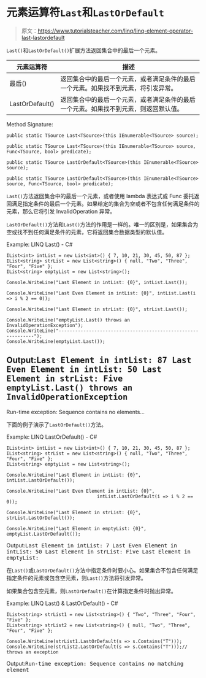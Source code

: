 # 元素运算符`Last`和`LastOrDefault`

> 原文：<https://www.tutorialsteacher.com/linq/linq-element-operator-last-lastordefault>

`Last()`和`LastOrDefault()`扩展方法返回集合中的最后一个元素。

| 元素运算符 | 描述 |
| --- | --- |
| 最后() | 返回集合中的最后一个元素，或者满足条件的最后一个元素。如果找不到元素，将引发异常。 |
| LastOrDefault() | 返回集合中的最后一个元素，或者满足条件的最后一个元素。如果找不到元素，则返回默认值。 |

Method Signature:

```
public static TSource Last<TSource>(this IEnumerable<TSource> source);

public static TSource Last<TSource>(this IEnumerable<TSource> source, Func<TSource, bool> predicate);

public static TSource LastOrDefault<TSource>(this IEnumerable<TSource> source);

public static TSource LastOrDefault<TSource>(this IEnumerable<TSource> source, Func<TSource, bool> predicate);

```

`Last()`方法返回集合中的最后一个元素，或者使用 lambda 表达式或 Func 委托返回满足指定条件的最后一个元素。如果给定的集合为空或者不包含任何满足条件的元素，那么它将引发 InvalidOperation 异常。

`LastOrDefault()`方法和`Last()`方法的作用是一样的。唯一的区别是，如果集合为空或找不到任何满足条件的元素，它将返回集合数据类型的默认值。

Example: LINQ Last() - C#

```
IList<int> intList = new List<int>() { 7, 10, 21, 30, 45, 50, 87 };
IList<string> strList = new List<string>() { null, "Two", "Three", "Four", "Five" };
IList<string> emptyList = new List<string>();

Console.WriteLine("Last Element in intList: {0}", intList.Last());

Console.WriteLine("Last Even Element in intList: {0}", intList.Last(i => i % 2 == 0));

Console.WriteLine("Last Element in strList: {0}", strList.Last());

Console.WriteLine("emptyList.Last() throws an InvalidOperationException");
Console.WriteLine("-------------------------------------------------------------");
Console.WriteLine(emptyList.Last());
```

Output:<samp>Last Element in intList: 87
Last Even Element in intList: 50
Last Element in strList: Five
emptyList.Last() throws an InvalidOperationException
-------------------------------------------------------------
Run-time exception: Sequence contains no elements...</samp>

下面的例子演示了`LastOrDefault()`方法。

Example: LINQ LastOrDefault() - C#

```
IList<int> intList = new List<int>() { 7, 10, 21, 30, 45, 50, 87 };
IList<string> strList = new List<string>() { null, "Two", "Three", "Four", "Five" };
IList<string> emptyList = new List<string>();

Console.WriteLine("Last Element in intList: {0}", intList.LastOrDefault());

Console.WriteLine("Last Even Element in intList: {0}",
                                 intList.LastOrDefault(i => i % 2 == 0));

Console.WriteLine("Last Element in strList: {0}", strList.LastOrDefault());

Console.WriteLine("Last Element in emptyList: {0}", emptyList.LastOrDefault());
```

Output:<samp>Last Element in intList: 7
Last Even Element in intList: 50
Last Element in strList: Five
Last Element in emptyList:</samp>

在`Last()`或`LastOrDefault()`方法中指定条件时要小心。如果集合不包含任何满足指定条件的元素或包含空元素，则`Last()`方法将引发异常。

如果集合包含空元素，则`LastOrDefault()`在计算指定条件时抛出异常。

Example: LINQ Last() & LastOrDefault() - C#

```
IList<string> strList1 = new List<string>() { "Two", "Three", "Four", "Five" };
IList<string> strList2 = new List<string>() { null, "Two", "Three", "Four", "Five" };		

Console.WriteLine(strList1.LastOrDefault(s => s.Contains("T")));
Console.WriteLine(strList2.LastOrDefault(s => s.Contains("T")));// throws an exception
```

Output:<samp>Run-time exception: Sequence contains no matching element</samp>
